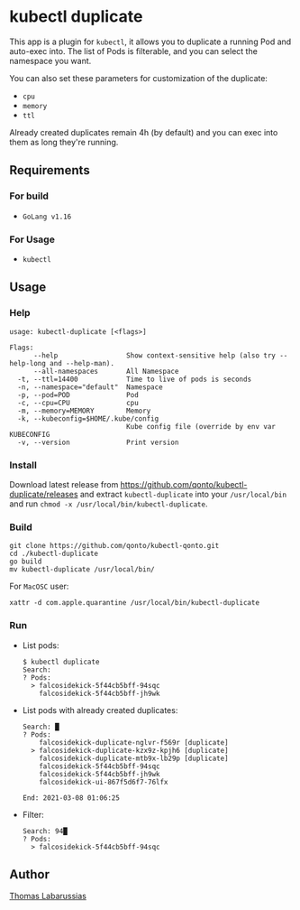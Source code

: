 # kubectl duplicate

This app is a plugin for `kubectl`, it allows you to duplicate a running Pod and auto-exec into. The list of Pods is filterable, and you can select the namespace you want.

You can also set these parameters for customization of the duplicate:
 - `cpu`
 - `memory`
 - `ttl`

Already created duplicates remain 4h (by default) and you can exec into them as long they're running.

## Requirements

### For build

- `GoLang v1.16`

### For Usage

- `kubectl`

## Usage

### Help

```shell
usage: kubectl-duplicate [<flags>]

Flags:
      --help                 Show context-sensitive help (also try --help-long and --help-man).
      --all-namespaces       All Namespace
  -t, --ttl=14400            Time to live of pods is seconds
  -n, --namespace="default"  Namespace
  -p, --pod=POD              Pod
  -c, --cpu=CPU              cpu
  -m, --memory=MEMORY        Memory
  -k, --kubeconfig=$HOME/.kube/config  
                             Kube config file (override by env var KUBECONFIG
  -v, --version              Print version
```

### Install

Download latest release from https://github.com/qonto/kubectl-duplicate/releases and extract `kubectl-duplicate` into your `/usr/local/bin` and run `chmod -x /usr/local/bin/kubectl-duplicate`.

### Build

```shell
git clone https://github.com/qonto/kubectl-qonto.git
cd ./kubectl-duplicate
go build
mv kubectl-duplicate /usr/local/bin/
```

For `MacOSC` user:
```shell
xattr -d com.apple.quarantine /usr/local/bin/kubectl-duplicate
```

### Run 

* List pods:

    ```shell
    $ kubectl duplicate
    Search:
    ? Pods: 
      > falcosidekick-5f44cb5bff-94sqc
        falcosidekick-5f44cb5bff-jh9wk
    ```

* List pods with already created duplicates:

    ```shell
    Search: █
    ? Pods: 
        falcosidekick-duplicate-nglvr-f569r [duplicate]
      > falcosidekick-duplicate-kzx9z-kpjh6 [duplicate]
        falcosidekick-duplicate-mtb9x-lb29p [duplicate]
        falcosidekick-5f44cb5bff-94sqc
        falcosidekick-5f44cb5bff-jh9wk
        falcosidekick-ui-867f5d6f7-76lfx

    End: 2021-03-08 01:06:25
    ```

* Filter:

    ```shell
    Search: 94█
    ? Pods: 
      > falcosidekick-5f44cb5bff-94sqc
    ```

## Author

[Thomas Labarussias](https://github.com/Issif)